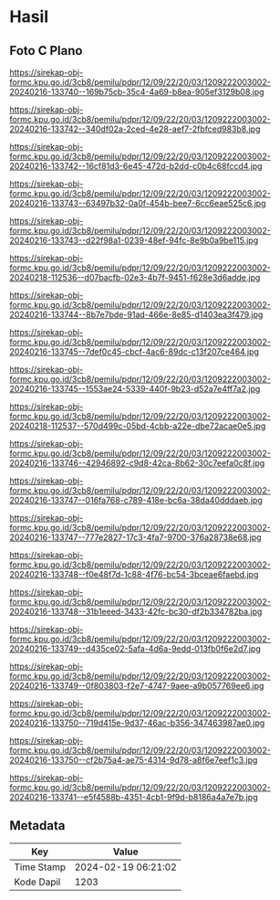 # Hasil

## Foto C Plano

https://sirekap-obj-formc.kpu.go.id/3cb8/pemilu/pdpr/12/09/22/20/03/1209222003002-20240216-133740--169b75cb-35c4-4a69-b8ea-905ef3129b08.jpg

https://sirekap-obj-formc.kpu.go.id/3cb8/pemilu/pdpr/12/09/22/20/03/1209222003002-20240216-133742--340df02a-2ced-4e28-aef7-2fbfced983b8.jpg

https://sirekap-obj-formc.kpu.go.id/3cb8/pemilu/pdpr/12/09/22/20/03/1209222003002-20240216-133742--16cf81d3-6e45-472d-b2dd-c0b4c68fccd4.jpg

https://sirekap-obj-formc.kpu.go.id/3cb8/pemilu/pdpr/12/09/22/20/03/1209222003002-20240216-133743--63497b32-0a0f-454b-bee7-6cc6eae525c6.jpg

https://sirekap-obj-formc.kpu.go.id/3cb8/pemilu/pdpr/12/09/22/20/03/1209222003002-20240216-133743--d22f98a1-0239-48ef-94fc-8e9b0a9be115.jpg

https://sirekap-obj-formc.kpu.go.id/3cb8/pemilu/pdpr/12/09/22/20/03/1209222003002-20240218-112536--d07bacfb-02e3-4b7f-9451-f628e3d6adde.jpg

https://sirekap-obj-formc.kpu.go.id/3cb8/pemilu/pdpr/12/09/22/20/03/1209222003002-20240216-133744--8b7e7bde-91ad-466e-8e85-d1403ea3f479.jpg

https://sirekap-obj-formc.kpu.go.id/3cb8/pemilu/pdpr/12/09/22/20/03/1209222003002-20240216-133745--7def0c45-cbcf-4ac6-89dc-c13f207ce464.jpg

https://sirekap-obj-formc.kpu.go.id/3cb8/pemilu/pdpr/12/09/22/20/03/1209222003002-20240216-133745--1553ae24-5339-440f-9b23-d52a7e4ff7a2.jpg

https://sirekap-obj-formc.kpu.go.id/3cb8/pemilu/pdpr/12/09/22/20/03/1209222003002-20240218-112537--570d499c-05bd-4cbb-a22e-dbe72acae0e5.jpg

https://sirekap-obj-formc.kpu.go.id/3cb8/pemilu/pdpr/12/09/22/20/03/1209222003002-20240216-133746--42946892-c9d8-42ca-8b62-30c7eefa0c8f.jpg

https://sirekap-obj-formc.kpu.go.id/3cb8/pemilu/pdpr/12/09/22/20/03/1209222003002-20240216-133747--016fa768-c789-418e-bc6a-38da40dddaeb.jpg

https://sirekap-obj-formc.kpu.go.id/3cb8/pemilu/pdpr/12/09/22/20/03/1209222003002-20240216-133747--777e2827-17c3-4fa7-9700-376a28738e68.jpg

https://sirekap-obj-formc.kpu.go.id/3cb8/pemilu/pdpr/12/09/22/20/03/1209222003002-20240216-133748--f0e48f7d-1c88-4f76-bc54-3bceae6faebd.jpg

https://sirekap-obj-formc.kpu.go.id/3cb8/pemilu/pdpr/12/09/22/20/03/1209222003002-20240216-133748--31b1eeed-3433-42fc-bc30-df2b334782ba.jpg

https://sirekap-obj-formc.kpu.go.id/3cb8/pemilu/pdpr/12/09/22/20/03/1209222003002-20240216-133749--d435ce02-5afa-4d6a-9edd-013fb0f6e2d7.jpg

https://sirekap-obj-formc.kpu.go.id/3cb8/pemilu/pdpr/12/09/22/20/03/1209222003002-20240216-133749--0f803803-f2e7-4747-9aee-a9b057769ee6.jpg

https://sirekap-obj-formc.kpu.go.id/3cb8/pemilu/pdpr/12/09/22/20/03/1209222003002-20240216-133750--719d415e-9d37-46ac-b356-347463987ae0.jpg

https://sirekap-obj-formc.kpu.go.id/3cb8/pemilu/pdpr/12/09/22/20/03/1209222003002-20240216-133750--cf2b75a4-ae75-4314-9d78-a8f6e7eef1c3.jpg

https://sirekap-obj-formc.kpu.go.id/3cb8/pemilu/pdpr/12/09/22/20/03/1209222003002-20240216-133741--e5f4588b-4351-4cb1-9f9d-b8186a4a7e7b.jpg


## Metadata

| Key        | Value               |
| ---------- | ------------------- |
| Time Stamp | 2024-02-19 06:21:02 |
| Kode Dapil | 1203                |



